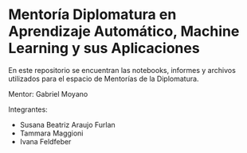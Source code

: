 # Mentoría Diplomatura en Aprendizaje Automático, Machine Learning y sus Aplicaciones

En este repositorio se encuentran las notebooks, informes y archivos utilizados para el espacio de Mentorías de la Diplomatura.

Mentor: Gabriel Moyano

Integrantes:
- Susana Beatriz Araujo Furlan
- Tammara Maggioni
- Ivana Feldfeber
